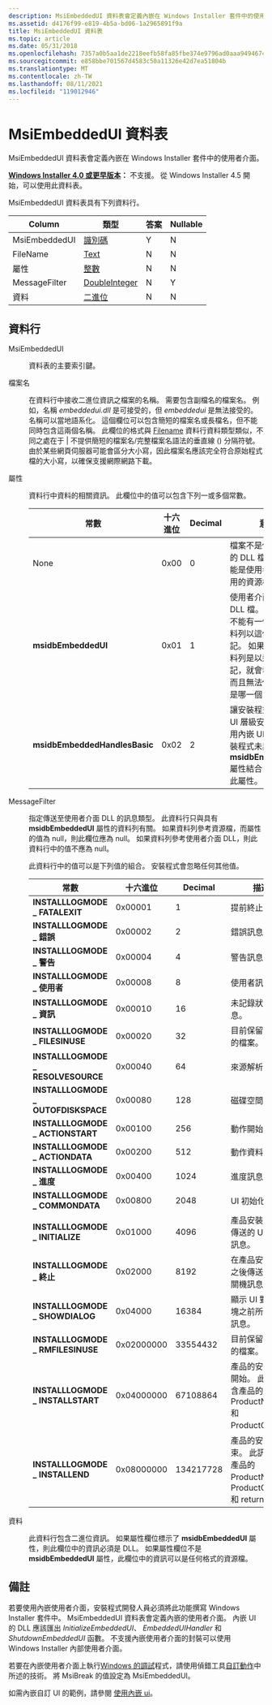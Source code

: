 ```yaml
---
description: MsiEmbeddedUI 資料表會定義內嵌在 Windows Installer 套件中的使用者介面。
ms.assetid: d4176f99-e819-4b5a-bd06-1a2965891f9a
title: MsiEmbeddedUI 資料表
ms.topic: article
ms.date: 05/31/2018
ms.openlocfilehash: 7357a0b5aa1de2218eefb58fa85fbe374e9796ad0aaa94946743f1c51d9c8daa
ms.sourcegitcommit: e858bbe701567d4583c50a11326e42d7ea51804b
ms.translationtype: MT
ms.contentlocale: zh-TW
ms.lasthandoff: 08/11/2021
ms.locfileid: "119012946"
---
```

# <a name="msiembeddedui-table"></a>MsiEmbeddedUI 資料表

MsiEmbeddedUI 資料表會定義內嵌在 Windows Installer 套件中的使用者介面。

**[Windows Installer 4.0 或更早版本](not-supported-in-windows-installer-4-0.md)：** 不支援。 從 Windows Installer 4.5 開始，可以使用此資料表。

MsiEmbeddedUI 資料表具有下列資料行。



| Column        | 類型                               | 答案 | Nullable |
|---------------|------------------------------------|-----|----------|
| MsiEmbeddedUI | [識別碼](identifier.md)       | Y   | N        |
| FileName      | [Text](text.md)                   | N   | N        |
| 屬性    | [整數](integer.md)             | N   | N        |
| MessageFilter | [DoubleInteger](doubleinteger.md) | N   | Y        |
| 資料          | [二進位](binary.md)               | N   | N        |



 

## <a name="columns"></a>資料行

<dl> <dt>

<span id="MsiEmbeddedUI"></span><span id="msiembeddedui"></span><span id="MSIEMBEDDEDUI"></span>MsiEmbeddedUI
</dt> <dd>

資料表的主要索引鍵。

</dd> <dt>

<span id="FileName"></span><span id="filename"></span><span id="FILENAME"></span>檔案名
</dt> <dd>

在資料行中接收二進位資訊之檔案的名稱。 需要包含副檔名的檔案名。 例如，名稱 *embeddedui.dll* 是可接受的，但 *embeddedui* 是無法接受的。 名稱可以當地語系化。 這個欄位可以包含簡短的檔案名或長檔名，但不能同時包含這兩個名稱。 此欄位的格式與 [Filename](filename.md) 資料行資料類型類似，不同之處在于 \| 不提供簡短的檔案名/完整檔案名語法的垂直線 () 分隔符號。 由於某些網頁伺服器可能會區分大小寫，因此檔案名應該完全符合原始程式檔的大小寫，以確保支援網際網路下載。

</dd> <dt>

<span id="Attributes"></span><span id="attributes"></span><span id="ATTRIBUTES"></span>屬性
</dt> <dd>

資料行中資料的相關資訊。 此欄位中的值可以包含下列一或多個常數。



| 常數                      | 十六進位 | Decimal | 意義                                                                                                                                                                                                                          |
|-------------------------------|-------------|---------|----------------------------------------------------------------------------------------------------------------------------------------------------------------------------------------------------------------------------------|
| None                          | 0x00        | 0       | 檔案不是使用者介面的 DLL 檔案。 它可能是使用者介面所使用的資源檔。                                                                                                                       |
| **msidbEmbeddedUI**           | 0x01        | 1       | 使用者介面的主要 DLL 檔。 資料表中不能有一個以上的資料列以這個屬性標記。 如果有多個資料列是以這個屬性標記，就會發生錯誤，而且無法保證使用的是哪一個 DLL。 |
| **msidbEmbeddedHandlesBasic** | 0x02        | 2       | 讓安裝程式在基本的 UI 層級安裝期間叫用內嵌 UI。 如果安裝程式未與 **msidbEmbeddedUI** 屬性結合，則會忽略此屬性。                                         |



 

</dd> <dt>

<span id="MessageFilter"></span><span id="messagefilter"></span><span id="MESSAGEFILTER"></span>MessageFilter
</dt> <dd>

指定傳送至使用者介面 DLL 的訊息類型。 此資料行只與具有 **msidbEmbeddedUI** 屬性的資料列有關。 如果資料列參考資源檔，而屬性的值為 null，則此欄位應為 null。 如果資料列參考使用者介面 DLL，則此資料行中的值不應為 null。

此資料行中的值可以是下列值的組合。 安裝程式會忽略任何其他值。



| 常數                           | 十六進位 | Decimal   | 描述                                                                                                  |
|------------------------------------|-------------|-----------|--------------------------------------------------------------------------------------------------------------|
| **INSTALLLOGMODE \_ FATALEXIT**      | 0x00001     | 1         | 提前終止。                                                                                       |
| **INSTALLLOGMODE \_ 錯誤**          | 0x00002     | 2         | 錯誤訊息。                                                                                              |
| **INSTALLLOGMODE \_ 警告**        | 0x00004     | 4         | 警告訊息。                                                                                            |
| **INSTALLLOGMODE \_ 使用者**           | 0x00008     | 8         | 使用者訊息。                                                                                               |
| **INSTALLLOGMODE \_ 資訊**           | 0x00010     | 16        | 未記錄狀態訊息。                                                                                    |
| **INSTALLLOGMODE \_ FILESINUSE**     | 0x00020     | 32        | 目前保留使用中的檔案。                                                                                 |
| **INSTALLLOGMODE \_ RESOLVESOURCE**  | 0x00040     | 64        | 來源解析要求。                                                                                  |
| **INSTALLLOGMODE \_ OUTOFDISKSPACE** | 0x00080     | 128       | 磁碟空間訊息。                                                                                         |
| **INSTALLLOGMODE \_ ACTIONSTART**    | 0x00100     | 256       | 動作開始訊息。                                                                                       |
| **INSTALLLOGMODE \_ ACTIONDATA**     | 0x00200     | 512       | 動作資料訊息。                                                                                        |
| **INSTALLLOGMODE \_ 進度**       | 0x00400     | 1024      | 進度訊息。                                                                                           |
| **INSTALLLOGMODE \_ COMMONDATA**     | 0x00800     | 2048      | UI 初始化訊息。                                                                                  |
| **INSTALLLOGMODE \_ INITIALIZE**     | 0x01000     | 4096      | 產品安裝開始時傳送的 UI 啟動訊息。                                            |
| **INSTALLLOGMODE \_ 終止**      | 0x02000     | 8192      | 在產品安裝完成之後傳送的 UI 關機訊息。                                         |
| **INSTALLLOGMODE \_ SHOWDIALOG**     | 0x04000     | 16384     | 顯示 UI 對話方塊之前所傳送的訊息。                                                             |
| **INSTALLLOGMODE \_ RMFILESINUSE**   | 0x02000000  | 33554432  | 目前保留使用中的檔案。                                                                                 |
| **INSTALLLOGMODE \_ INSTALLSTART**   | 0x04000000  | 67108864  | 產品的安裝隨即開始。 此訊息包含產品的 ProductName 和 ProductCode。              |
| **INSTALLLOGMODE \_ INSTALLEND**     | 0x08000000  | 134217728 | 產品的安裝結束。 此訊息包含產品的 ProductName、ProductCode 和 return 值。 |



 

</dd> <dt>

<span id="Data"></span><span id="data"></span><span id="DATA"></span>資料
</dt> <dd>

此資料行包含二進位資訊。 如果屬性欄位標示了 **msidbEmbeddedUI** 屬性，則此欄位中的資訊必須是 DLL。 如果屬性欄位不是 **msidbEmbeddedUI** 屬性，此欄位中的資訊可以是任何格式的資源檔。

</dd> </dl>

## <a name="remarks"></a>備註

若要使用內嵌使用者介面，安裝程式開發人員必須將此功能撰寫 Windows Installer 套件中。 MsiEmbeddedUI 資料表會定義內嵌的使用者介面。 內嵌 UI 的 DLL 應該匯出 *InitializeEmbeddedUI*、 *EmbeddedUIHandler* 和 *ShutdownEmbeddedUI* 函數。 不支援內嵌使用者介面的封裝可以使用 Windows Installer 內部使用者介面。

若要在內嵌使用者介面上執行[Windows 的調試](https://www.microsoft.com/?ref=go)程式，請使用偵錯工具[自訂動作](debugging-custom-actions.md)中所述的技術。 將 MsiBreak 的值設定為 MsiEmbeddedUI。

如需內嵌自訂 UI 的範例，請參閱 [使用內嵌 ui](using-an-embedded-ui.md)。

 

 



